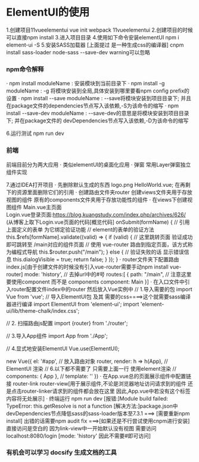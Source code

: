 # ElementUI的使用
1.创建项目11vueelementui 
  vue init webpack 11vueelementui
2.创建项目的时候可以直接npm install
3.进入项目目录
4.使用如下命令安装elementUI
npm i element-ui -S
5.安装SASS加载器 [上面提过 是一种生成css的编译器]
cnpm install sass-loader node-sass --save-dev
warning可以忽略

### npm命令解释
· npm install moduleName : 安装模块到当前目录下
· npm install -g moduleName : -g 将模块安装到全局,具体安装到哪里要看npm config prefix的设置
· npm install --save moduleName : --save将模块安装到项目目录下;
  并且在package文件的dependencies节点写入该依赖,-S为该命令的缩写
· npm install --save-dev moduleName : --save-dev的意思是将模块安装到项目目录下;
  并在package文件的 devDependencies节点写入该依赖,-D为该命令的缩写

6.运行测试
  npm run dev

### 前端
前端目前分为两大应用
· 类似elementUI的桌面化应用
· 弹窗 常用Layer弹窗独立组件实现

7.通过IDEA打开项目
· 先删除默认生成的东西 logo.png HelloWorld.vue; 在再剩下的资源里面删除它们的引用
· 创建路由文件夹router
  创建views文件夹用于存放视图的组件
  原有的components文件夹用于存放功能性的组件
· 在views下创建视图组件
  Main.vue主页面  
  Login.vue登录页面:https://blog.kuangstudy.com/index.php/archives/626/
  (从博客上取下Login.vue页面的代码[概览代码]
      onSubmit(formName) {
          // 引用上面定义的表单 为它绑定验证功能
          // element的表单的验证方法
          this.$refs[formName].validate((valid) => {
              if (valid) {
                  // 这里跳转页面 验证成功即可跳转至 /main对应的组件页面
                  // 使用 vue-router 路由到指定页面，该方式称为编程式导航
                  this.$router.push("/main");
              } else {
                  // 验证失败的话 显示错误信息
                  this.dialogVisible = true;
                  return false;
              }
          });
      }
· router文件夹下配置路由index.js[由于创建文件的时候没有引入vue-router需要手动npm install vue-router]
    mode: 'history',  // 去掉url中的#号
    routes:[
      {
        path: "/main",
        // 注意这里要使用component 而不是 components
        component: Main
      }]
· 在入口文件中引入router配置文件index中的router
  然后放入Vue实例中
  // 1.导入需要的包
  import Vue from 'vue';
  // 导入ElementUI包 及其 需要的css====>这个就需要sass编译器进行编译
  import ElementUI from 'element-ui';
  import 'element-ui/lib/theme-chalk/index.css';
  
  // 2. 扫描路由js配置
  import {router} from './router';
  
  // 3.导入App组件
  import App from './App';
  
  // 4.显式地安装ElementUI
  Vue.use(ElementUI);
  
  new Vue({
    el: '#app',
    // 放入路由对象
    router,
    render: h => h(App), // ElementUI 渲染
    // 6.以下都不需要了 只需要上面一行 使用element渲染
    // components: { App },
    // template: '<App/>'
  })
· 在App.vue总的页面展示组件中配置链接 
  router-link 
  router-view[用于展示组件,不论是浏览器地址访问请求到的组件 还是点击router-linker请求到的组件都会放在这里
  因此,App.vue中若没有这个标签 内容将无处展示]
· 终端运行 npm run dev 
  [报错:]Module build failed: TypeError: this.getResolve is not a function
  [解决方法:]package.json中devDependencies节点降低sass的sass-loader版本至7.3.1
            ===> [需要重新npm install] 出错的话需要npm audit fix
            ===>[如果还是不行尝试使用cnpm进行安装]
  直接访问是空白的 因为link-view中一开始默认没有视图
  需要访问 localhost:8080/login [mode: 'history' 因此不需要#即可访问]

### 有机会可以学习 docsify 生成文档的工具
